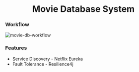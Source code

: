 <h1 align = "center"> Movie Database System</h1>

### Workflow

![movie-db-workflow](https://github.com/aatifansari/movie-db-microservice/assets/44142827/3cd29c58-30e2-4dfe-b3fd-b330fc9b4e8a)


### Features
<ul>
  <li>Service Discovery - Netflix Eureka </li>
  <li>Fault Tolerance -  Resilience4j</li>
</ul>
